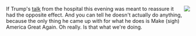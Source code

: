 <img src="http://scripting.com/images/2020/08/02/francoAplenty.png" border="0" align="right">If Trump's <a href="https://twitter.com/realDonaldTrump/status/1312525833505058816">talk</a> from the hospital this evening was meant to reassure it had the opposite effect. And you can tell he doesn't actually do anything, because the only thing he came up with for what he does is Make (sigh) America Great Again. Oh really. Is that what we're doing. 
